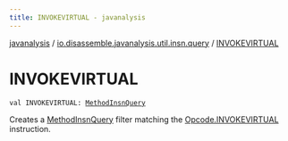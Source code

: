 ```yaml
---
title: INVOKEVIRTUAL - javanalysis
---
```


[javanalysis](../index.html) / [io.disassemble.javanalysis.util.insn.query](index.html) / [INVOKEVIRTUAL](./-i-n-v-o-k-e-v-i-r-t-u-a-l.html)

# INVOKEVIRTUAL

`val INVOKEVIRTUAL: `[`MethodInsnQuery`](-method-insn-query/index.html)

Creates a [MethodInsnQuery](-method-insn-query/index.html) filter matching the [Opcode.INVOKEVIRTUAL](#) instruction.

